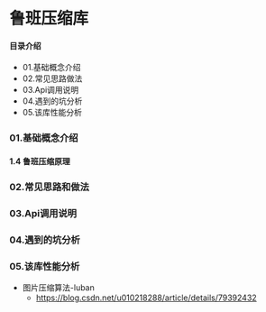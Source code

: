 # 鲁班压缩库
#### 目录介绍
- 01.基础概念介绍
- 02.常见思路做法
- 03.Api调用说明
- 04.遇到的坑分析
- 05.该库性能分析



### 01.基础概念介绍




#### 1.4 鲁班压缩原理



### 02.常见思路和做法




### 03.Api调用说明



### 04.遇到的坑分析



### 05.该库性能分析

- 图片压缩算法-luban
    - https://blog.csdn.net/u010218288/article/details/79392432











